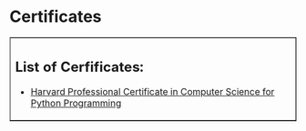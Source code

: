 # Certificates
<table border=1 cellpadding=10><tr><td>  
  

## List of Cerfificates:
- [Harvard Professional Certificate in Computer Science for Python Programming](https://github.com/PeJiR/Harvard-s-Professional-Certificate-in-Computer-Science-for-Python-Programming.git)


</td></tr></table>
 


